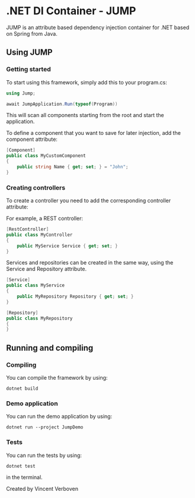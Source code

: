 ﻿# .NET DI Container - JUMP

JUMP is an attribute based dependency injection container for .NET based on Spring from Java.

## Using JUMP
### Getting started

To start using this framework, simply add this to your program.cs:

```csharp
using Jump;

await JumpApplication.Run(typeof(Program))
```
This will scan all components starting from the root and start the application.

To define a component that you want to save for later injection, add the component attribute:
```csharp
[Component]
public class MyCustomComponent
{
    public string Name { get; set; } = "John";
}
```

### Creating controllers

To create a controller you need to add the corresponding controller attribute:

For example, a REST controller:
```csharp
[RestController]
public class MyController
{
    public MyService Service { get; set; }
}
```

Services and repositories can be created in the same way, using the Service and Repository attribute.
```csharp
[Service]
public class MyService
{
    public MyRepository Repository { get; set; }
}

[Repository]
public class MyRepository
{
}
```

## Running and compiling

### Compiling

You can compile the framework by using:
````
dotnet build
````

### Demo application
You can run the demo application by using:
````
dotnet run --project JumpDemo
````

### Tests

You can run the tests by using:
````
dotnet test
````
in the terminal.



Created by Vincent Verboven